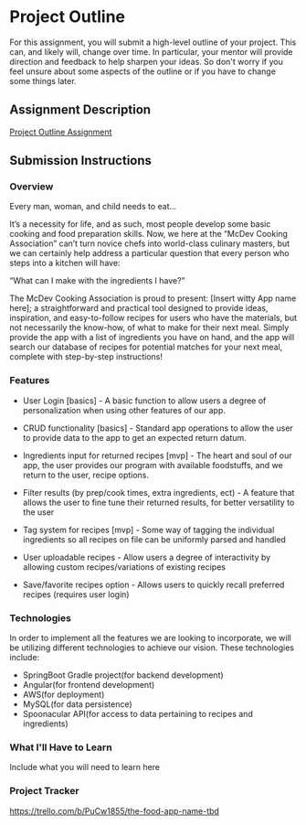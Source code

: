 # Project Outline
For this assignment, you will submit a high-level outline of your project. This can, and likely will, change over time. In particular, your mentor will provide direction and feedback to help sharpen your ideas. So don't worry if you feel unsure about some aspects of the outline or if you have to change some things later.

## Assignment Description
[Project Outline Assignment](https://education.launchcode.org/liftoff/modules/assignments/project-outline)

## Submission Instructions

### Overview
Every man, woman, and child needs to eat...

It’s a necessity for life, and as such, most people develop some basic cooking and food preparation skills. Now, we here at the “McDev Cooking Association” can’t turn novice chefs into world-class culinary masters, but we can certainly help address a particular question that every person who steps into a kitchen will have:

“What can I make with the ingredients I have?”

The McDev Cooking Association is proud to present: [Insert witty App name here]; a straightforward and practical tool designed to provide ideas, inspiration, and easy-to-follow recipes for users who have the materials, but not necessarily the know-how, of what to make for their next meal. Simply provide the app with a list of ingredients you have on hand, and the app will search our database of recipes for potential matches for your next meal, complete with step-by-step instructions!
### Features
- User Login [basics] - A basic function to allow users a degree of personalization when using other features of our app.

- CRUD functionality [basics] - Standard app operations to allow the user to provide data to the app to get an expected return datum.

- Ingredients input for returned recipes [mvp] - The heart and soul of our app, the user provides our program with available foodstuffs, and we return to the user, recipe options.

- Filter results (by prep/cook times, extra ingredients, ect) - A feature that allows the user to fine tune their returned results, for better versatility to the user

- Tag system for recipes [mvp] - Some way of tagging the individual ingredients so all recipes on file can be uniformly parsed and handled

- User uploadable recipes - Allow users a degree of interactivity by allowing custom recipes/variations of existing recipes

- Save/favorite recipes option - Allows users to quickly recall preferred recipes (requires user login)
### Technologies
In order to implement all the features we are looking to incorporate, we will be utilizing different technologies to achieve our vision. These technologies include:
- SpringBoot Gradle project(for backend development)
- Angular(for frontend development)
- AWS(for deployment)
- MySQL(for data persistence)
- Spoonacular API(for access to data pertaining to recipes and ingredients)
### What I'll Have to Learn
Include what you will need to learn here
### Project Tracker
https://trello.com/b/PuCw1855/the-food-app-name-tbd
